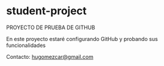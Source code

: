 # student-project
PROYECTO DE PRUEBA DE GITHUB
 
En este proyecto estaré configurando GitHub y probando sus funcionalidades

Contacto: hugomezcar@gmail.com

